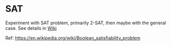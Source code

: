# SAT

Experiment with SAT problem, primarily 2-SAT, then maybe with the general case. See details in [Wiki](https://github.com/csomgyula/sat/wiki)

Ref: https://en.wikipedia.org/wiki/Boolean_satisfiability_problem
